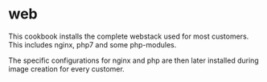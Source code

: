 # web

This cookbook installs the complete webstack used for most customers. This includes
nginx, php7 and some php-modules.

The specific configurations for nginx and php are then later installed during image creation for every customer.